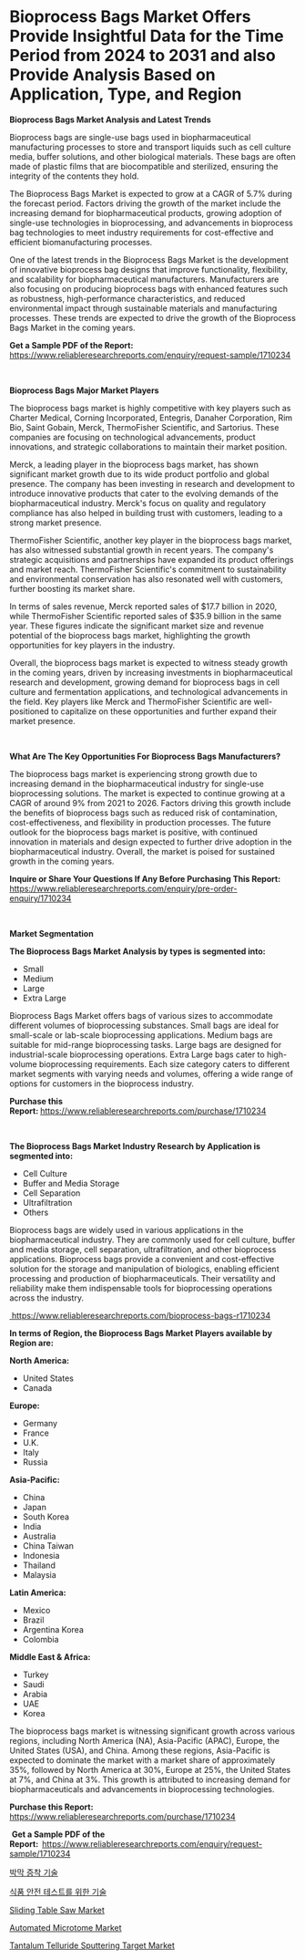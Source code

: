 <p><h1>Bioprocess Bags Market Offers Provide Insightful Data for the Time Period from 2024 to 2031 and also Provide Analysis Based on Application, Type, and Region</h1></p><p><strong>Bioprocess Bags Market Analysis and Latest Trends</strong></p>
<p><p>Bioprocess bags are single-use bags used in biopharmaceutical manufacturing processes to store and transport liquids such as cell culture media, buffer solutions, and other biological materials. These bags are often made of plastic films that are biocompatible and sterilized, ensuring the integrity of the contents they hold.</p><p>The Bioprocess Bags Market is expected to grow at a CAGR of 5.7% during the forecast period. Factors driving the growth of the market include the increasing demand for biopharmaceutical products, growing adoption of single-use technologies in bioprocessing, and advancements in bioprocess bag technologies to meet industry requirements for cost-effective and efficient biomanufacturing processes.</p><p>One of the latest trends in the Bioprocess Bags Market is the development of innovative bioprocess bag designs that improve functionality, flexibility, and scalability for biopharmaceutical manufacturers. Manufacturers are also focusing on producing bioprocess bags with enhanced features such as robustness, high-performance characteristics, and reduced environmental impact through sustainable materials and manufacturing processes. These trends are expected to drive the growth of the Bioprocess Bags Market in the coming years.</p></p>
<p><strong>Get a Sample PDF of the Report:&nbsp;</strong> <a href="https://www.reliableresearchreports.com/enquiry/request-sample/1710234">https://www.reliableresearchreports.com/enquiry/request-sample/1710234</a></p>
<p>&nbsp;</p>
<p><strong>Bioprocess Bags Major Market Players</strong></p>
<p><p>The bioprocess bags market is highly competitive with key players such as Charter Medical, Corning Incorporated, Entegris, Danaher Corporation, Rim Bio, Saint Gobain, Merck, ThermoFisher Scientific, and Sartorius. These companies are focusing on technological advancements, product innovations, and strategic collaborations to maintain their market position.</p><p>Merck, a leading player in the bioprocess bags market, has shown significant market growth due to its wide product portfolio and global presence. The company has been investing in research and development to introduce innovative products that cater to the evolving demands of the biopharmaceutical industry. Merck's focus on quality and regulatory compliance has also helped in building trust with customers, leading to a strong market presence.</p><p>ThermoFisher Scientific, another key player in the bioprocess bags market, has also witnessed substantial growth in recent years. The company's strategic acquisitions and partnerships have expanded its product offerings and market reach. ThermoFisher Scientific's commitment to sustainability and environmental conservation has also resonated well with customers, further boosting its market share.</p><p>In terms of sales revenue, Merck reported sales of $17.7 billion in 2020, while ThermoFisher Scientific reported sales of $35.9 billion in the same year. These figures indicate the significant market size and revenue potential of the bioprocess bags market, highlighting the growth opportunities for key players in the industry.</p><p>Overall, the bioprocess bags market is expected to witness steady growth in the coming years, driven by increasing investments in biopharmaceutical research and development, growing demand for bioprocess bags in cell culture and fermentation applications, and technological advancements in the field. Key players like Merck and ThermoFisher Scientific are well-positioned to capitalize on these opportunities and further expand their market presence.</p></p>
<p>&nbsp;</p>
<p><strong>What Are The Key Opportunities For Bioprocess Bags Manufacturers?</strong></p>
<p><p>The bioprocess bags market is experiencing strong growth due to increasing demand in the biopharmaceutical industry for single-use bioprocessing solutions. The market is expected to continue growing at a CAGR of around 9% from 2021 to 2026. Factors driving this growth include the benefits of bioprocess bags such as reduced risk of contamination, cost-effectiveness, and flexibility in production processes. The future outlook for the bioprocess bags market is positive, with continued innovation in materials and design expected to further drive adoption in the biopharmaceutical industry. Overall, the market is poised for sustained growth in the coming years.</p></p>
<p><strong>Inquire or Share Your Questions If Any Before Purchasing This Report:</strong> <a href="https://www.reliableresearchreports.com/enquiry/pre-order-enquiry/1710234">https://www.reliableresearchreports.com/enquiry/pre-order-enquiry/1710234</a></p>
<p>&nbsp;</p>
<p><strong>Market Segmentation</strong></p>
<p><strong>The Bioprocess Bags Market Analysis by types is segmented into:</strong></p>
<p><ul><li>Small</li><li>Medium</li><li>Large</li><li>Extra Large</li></ul></p>
<p><p>Bioprocess Bags Market offers bags of various sizes to accommodate different volumes of bioprocessing substances. Small bags are ideal for small-scale or lab-scale bioprocessing applications. Medium bags are suitable for mid-range bioprocessing tasks. Large bags are designed for industrial-scale bioprocessing operations. Extra Large bags cater to high-volume bioprocessing requirements. Each size category caters to different market segments with varying needs and volumes, offering a wide range of options for customers in the bioprocess industry.</p></p>
<p><strong>Purchase this Report:&nbsp;</strong><a href="https://www.reliableresearchreports.com/purchase/1710234">https://www.reliableresearchreports.com/purchase/1710234</a></p>
<p>&nbsp;</p>
<p><strong>The Bioprocess Bags Market Industry Research by Application is segmented into:</strong></p>
<p><ul><li>Cell Culture</li><li>Buffer and Media Storage</li><li>Cell Separation</li><li>Ultrafiltration</li><li>Others</li></ul></p>
<p><p>Bioprocess bags are widely used in various applications in the biopharmaceutical industry. They are commonly used for cell culture, buffer and media storage, cell separation, ultrafiltration, and other bioprocess applications. Bioprocess bags provide a convenient and cost-effective solution for the storage and manipulation of biologics, enabling efficient processing and production of biopharmaceuticals. Their versatility and reliability make them indispensable tools for bioprocessing operations across the industry.</p></p>
<p><a href="https://www.reliableresearchreports.com/bioprocess-bags-r1710234">&nbsp;https://www.reliableresearchreports.com/bioprocess-bags-r1710234</a></p>
<p><strong>In terms of Region, the Bioprocess Bags Market Players available by Region are:</strong></p>
<p>
    <p> <strong> North America: </strong>
        <ul>
            <li>United States</li>
            <li>Canada</li>
        </ul>
        </p> 
    <p> <strong> Europe: </strong>
        <ul>
            <li>Germany</li>
            <li>France</li>
            <li>U.K.</li>
            <li>Italy</li>
            <li>Russia</li>
        </ul>
        </p> 
    <p> <strong> Asia-Pacific: </strong>
        <ul>
            <li>China</li>
            <li>Japan</li>
            <li>South Korea</li>
            <li>India</li>
            <li>Australia</li>
            <li>China Taiwan</li>
            <li>Indonesia</li>
            <li>Thailand</li>
            <li>Malaysia</li>
        </ul>
        </p> 
    <p> <strong> Latin America: </strong>
        <ul>
            <li>Mexico</li>
            <li>Brazil</li>
            <li>Argentina Korea</li>
            <li>Colombia</li>
        </ul>
        </p> 
    <p> <strong> Middle East & Africa: </strong>
        <ul>
            <li>Turkey</li>
            <li>Saudi</li>
            <li>Arabia</li>
            <li>UAE</li>
            <li>Korea</li>
        </ul>
    </p>
    </p>
<p><p>The bioprocess bags market is witnessing significant growth across various regions, including North America (NA), Asia-Pacific (APAC), Europe, the United States (USA), and China. Among these regions, Asia-Pacific is expected to dominate the market with a market share of approximately 35%, followed by North America at 30%, Europe at 25%, the United States at 7%, and China at 3%. This growth is attributed to increasing demand for biopharmaceuticals and advancements in bioprocessing technologies.</p></p>
<p><strong>Purchase this Report: </strong><a href="https://www.reliableresearchreports.com/purchase/1710234">https://www.reliableresearchreports.com/purchase/1710234</a></p>
<p>&nbsp;<strong>Get a Sample PDF of the Report:&nbsp;&nbsp;</strong><a href="https://www.reliableresearchreports.com/enquiry/request-sample/1710234">https://www.reliableresearchreports.com/enquiry/request-sample/1710234</a></p>
<p><strong></strong></p>
<p><p><a href="https://github.com/lzuwsfreyoq70/Market-Research-Report-List-3/blob/main/357859583331.md">박막 증착 기술</a></p><p><a href="https://github.com/TrevorKruvalis5678/Market-Research-Report-List-3/blob/main/496050583332.md">식품 안전 테스트를 위한 기술</a></p><p><a href="https://medium.com/@thadnader_5170/insights-into-sliding-table-saw-market-share-and-competitive-landscape-for-period-from-2024-to-2031-3fc2ee09a59a">Sliding Table Saw Market</a></p><p><a href="https://medium.com/@pinkierau13/automated-microtome-market-investigation-industry-evolution-and-forecast-till-2031-289824f53e5d">Automated Microtome Market</a></p><p><a href="https://github.com/EveKerluke2023/Market-Research-Report-List-2/blob/main/tantalum-telluride-sputtering-target-market.md">Tantalum Telluride Sputtering Target Market</a></p></p>